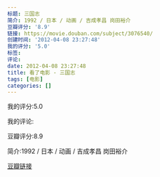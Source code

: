 ```yaml
---
标题: 三国志
简介: 1992 / 日本 / 动画 / 吉成孝昌 岗田裕介
豆瓣评分: '8.9'
链接: https://movie.douban.com/subject/3076540/
创建时间: '2012-04-08 23:27:48'
我的评分: '5.0'
标签:
评论:
date: 2012-04-08 23:27:48
title: 看了电影 - 三国志
tags: [电影]
categories: []
---
```


我的评分:5.0

我的评论:

豆瓣评分:8.9

简介:1992 / 日本 / 动画 / 吉成孝昌 岗田裕介

[豆瓣链接](https://movie.douban.com/subject/3076540/)

